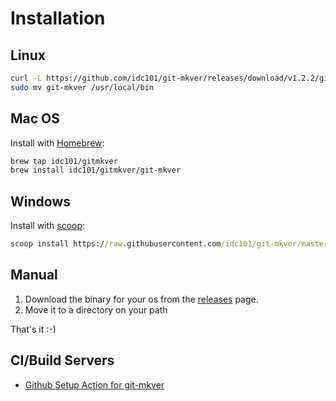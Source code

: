 # Installation

## Linux

```bash
curl -L https://github.com/idc101/git-mkver/releases/download/v1.2.2/git-mkver-linux-amd64-1.2.2.tar.gz | tar xvz
sudo mv git-mkver /usr/local/bin
```

## Mac OS

Install with [Homebrew](https://brew.sh):

```bash
brew tap idc101/gitmkver
brew install idc101/gitmkver/git-mkver
```

## Windows

Install with [scoop](https://scoop.sh):

```cmd
scoop install https://raw.githubusercontent.com/idc101/git-mkver/master/etc/scoop/git-mkver.json
```

## Manual

1. Download the binary for your os from the [releases](https://github.com/idc101/git-mkver/releases) page.
2. Move it to a directory on your path

That's it :-)

## CI/Build Servers

* [Github Setup Action for git-mkver](https://github.com/cperezabo/setup-git-mkver)
